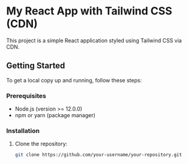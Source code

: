 # My React App with Tailwind CSS (CDN)

This project is a simple React application styled using Tailwind CSS via CDN.

## Getting Started

To get a local copy up and running, follow these steps:

### Prerequisites

- Node.js (version >= 12.0.0)
- npm or yarn (package manager)

### Installation

1. Clone the repository:
   ```sh
   git clone https://github.com/your-username/your-repository.git
